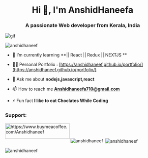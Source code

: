 <h1 align="center">Hi 👋, I'm AnshidHaneefa</h1>
<h3 align="center">A passionate Web developer from Kerala, India</h3>
<img align="center" src="https://media4.giphy.com/media/qgQUggAC3Pfv687qPC/giphy.gif" alt="gif">

<p align="left"> <img src="https://komarev.com/ghpvc/?username=anshidhaneef&label=Profile%20views&color=0e75b6&style=flat" alt="anshidhaneef" /> </p>

- 🌱 I’m currently learning **|| React || Redux || NEXTJS **

- 👨‍💻 Personal Portfolio : [https://anshidhaneef.github.io/portfolio/](https://anshidhaneef.github.io/portfolio/)

- 💬 Ask me about **nodejs,javascript,react**

- 📫 How to reach me **Anshidhaneefa710@gmail.com**

- ⚡ Fun fact **I like to eat Choclates While Coding**

<h3 align="left">Support:</h3>
<p><a href="https://www.buymeacoffee.com/https://www.buymeacoffee.com/Anshidhaneef"> <img align="left" src="https://cdn.buymeacoffee.com/buttons/v2/default-yellow.png" height="50" width="210" alt="https://www.buymeacoffee.com/Anshidhaneef" /></a></p><br><br>

<p><img align="left" src="https://github-readme-stats.vercel.app/api/top-langs?username=anshidhaneef&show_icons=true&locale=en&layout=compact" alt="anshidhaneef" /></p>

<p>&nbsp;<img align="center" src="https://github-readme-stats.vercel.app/api?username=anshidhaneef&show_icons=true&locale=en" alt="anshidhaneef" /></p>

<p><img align="center" src="https://github-readme-streak-stats.herokuapp.com/?user=anshidhaneef&" alt="anshidhaneef" /></p>
